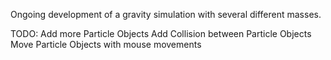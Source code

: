Ongoing development of a gravity simulation with several different masses.

TODO:
Add more Particle Objects
Add Collision between Particle Objects
Move Particle Objects with mouse movements
